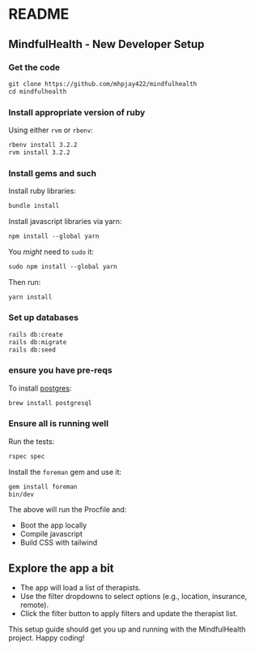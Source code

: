 # README

## MindfulHealth - New Developer Setup

### Get the code

```md
git clone https://github.com/mhpjay422/mindfulhealth
cd mindfulhealth
```

### Install appropriate version of ruby

Using either `rvm` or `rbenv`:

```md
rbenv install 3.2.2
rvm install 3.2.2
```

### Install gems and such

Install ruby libraries:

```md
bundle install
```

Install javascript libraries via yarn:

```md
npm install --global yarn
```

You _might_ need to `sudo` it:

```md
sudo npm install --global yarn
```

Then run:

```md
yarn install
```

### Set up databases

```md
rails db:create
rails db:migrate
rails db:seed
```

### ensure you have pre-reqs

To install [postgres](https://www.postgresql.org/):

```md
brew install postgresql
```

### Ensure all is running well

Run the tests:

```md
rspec spec
```

Install the `foreman` gem and use it:

```md
gem install foreman
bin/dev
```

The above will run the Procfile and:

- Boot the app locally
- Compile javascript
- Build CSS with tailwind

## Explore the app a bit

- The app will load a list of therapists.
- Use the filter dropdowns to select options (e.g., location, insurance, remote).
- Click the filter button to apply filters and update the therapist list.

This setup guide should get you up and running with the MindfulHealth project. Happy coding!
